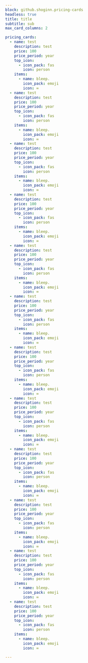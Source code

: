 ```yaml
---
block: github.shoginn.pricing-cards
headless: true
title: title
subtitle: sub
max_card_columns: 2

pricing_cards:
  - name: test
    description: test
    price: 100
    price_period: year
    top_icon:
      - icon_pack: fas
        icon: person
    items:
      - name: bleep.
        icon_pack: emoji 
        icon: ∞
  - name: test
    description: test
    price: 100
    price_period: year
    top_icon:
      - icon_pack: fas
        icon: person
    items:
      - name: bleep.
        icon_pack: emoji 
        icon: ∞
  - name: test
    description: test
    price: 100
    price_period: year
    top_icon:
      - icon_pack: fas
        icon: person
    items:
      - name: bleep.
        icon_pack: emoji 
        icon: ∞
  - name: test
    description: test
    price: 100
    price_period: year
    top_icon:
      - icon_pack: fas
        icon: person
    items:
      - name: bleep.
        icon_pack: emoji 
        icon: ∞
  - name: test
    description: test
    price: 100
    price_period: year
    top_icon:
      - icon_pack: fas
        icon: person
    items:
      - name: bleep.
        icon_pack: emoji 
        icon: ∞
  - name: test
    description: test
    price: 100
    price_period: year
    top_icon:
      - icon_pack: fas
        icon: person
    items:
      - name: bleep.
        icon_pack: emoji 
        icon: ∞
  - name: test
    description: test
    price: 100
    price_period: year
    top_icon:
      - icon_pack: fas
        icon: person
    items:
      - name: bleep.
        icon_pack: emoji 
        icon: ∞
  - name: test
    description: test
    price: 100
    price_period: year
    top_icon:
      - icon_pack: fas
        icon: person
    items:
      - name: bleep.
        icon_pack: emoji 
        icon: ∞
  - name: test
    description: test
    price: 100
    price_period: year
    top_icon:
      - icon_pack: fas
        icon: person
    items:
      - name: bleep.
        icon_pack: emoji 
        icon: ∞
  - name: test
    description: test
    price: 100
    price_period: year
    top_icon:
      - icon_pack: fas
        icon: person
    items:
      - name: bleep.
        icon_pack: emoji 
        icon: ∞
  - name: test
    description: test
    price: 100
    price_period: year
    top_icon:
      - icon_pack: fas
        icon: person
    items:
      - name: bleep.
        icon_pack: emoji 
        icon: ∞
  - name: test
    description: test
    price: 100
    price_period: year
    top_icon:
      - icon_pack: fas
        icon: person
    items:
      - name: bleep.
        icon_pack: emoji 
        icon: ∞

---
```

